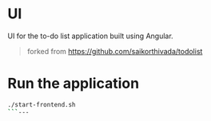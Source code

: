 # UI

UI for the to-do list application built using Angular.

> forked from https://github.com/saikorthivada/todolist

# Run the application

``` bash 
./start-frontend.sh
```---
